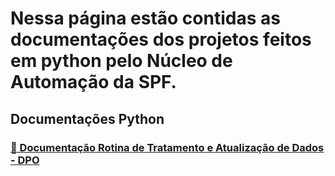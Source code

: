 # Nessa página estão contidas as documentações dos projetos feitos em python pelo Núcleo de Automação da SPF.


## Documentações Python


### [ 📄 Documentação Rotina de Tratamento e Atualização de Dados - DPO](painel_dpo_documentacao_py.md)
